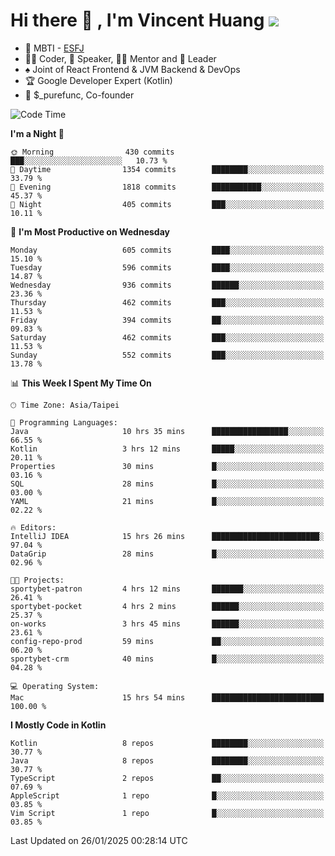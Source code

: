 # Hi there 👋 , I'm Vincent Huang ![](https://komarev.com/ghpvc/?username=Jian-Min-Huang)
- 👀 MBTI - [ESFJ](https://www.16personalities.com/esfj-personality)
- 👨‍💻 Coder, 🎤 Speaker, 👨‍🏫 Mentor and 🚀 Leader
- ♠️ Joint of React Frontend & JVM Backend & DevOps
- 🏆 Google Developer Expert (Kotlin)
- 💼 $_purefunc, Co-founder

<!--START_SECTION:waka-->
![Code Time](http://img.shields.io/badge/Code%20Time-4%2C881%20hrs%2042%20mins-blue)

**I'm a Night 🦉** 

```text
🌞 Morning                430 commits         ███░░░░░░░░░░░░░░░░░░░░░░   10.73 % 
🌆 Daytime                1354 commits        ████████░░░░░░░░░░░░░░░░░   33.79 % 
🌃 Evening                1818 commits        ███████████░░░░░░░░░░░░░░   45.37 % 
🌙 Night                  405 commits         ███░░░░░░░░░░░░░░░░░░░░░░   10.11 % 
```
📅 **I'm Most Productive on Wednesday** 

```text
Monday                   605 commits         ████░░░░░░░░░░░░░░░░░░░░░   15.10 % 
Tuesday                  596 commits         ████░░░░░░░░░░░░░░░░░░░░░   14.87 % 
Wednesday                936 commits         ██████░░░░░░░░░░░░░░░░░░░   23.36 % 
Thursday                 462 commits         ███░░░░░░░░░░░░░░░░░░░░░░   11.53 % 
Friday                   394 commits         ██░░░░░░░░░░░░░░░░░░░░░░░   09.83 % 
Saturday                 462 commits         ███░░░░░░░░░░░░░░░░░░░░░░   11.53 % 
Sunday                   552 commits         ███░░░░░░░░░░░░░░░░░░░░░░   13.78 % 
```


📊 **This Week I Spent My Time On** 

```text
🕑︎ Time Zone: Asia/Taipei

💬 Programming Languages: 
Java                     10 hrs 35 mins      █████████████████░░░░░░░░   66.55 % 
Kotlin                   3 hrs 12 mins       █████░░░░░░░░░░░░░░░░░░░░   20.11 % 
Properties               30 mins             █░░░░░░░░░░░░░░░░░░░░░░░░   03.16 % 
SQL                      28 mins             █░░░░░░░░░░░░░░░░░░░░░░░░   03.00 % 
YAML                     21 mins             █░░░░░░░░░░░░░░░░░░░░░░░░   02.22 % 

🔥 Editors: 
IntelliJ IDEA            15 hrs 26 mins      ████████████████████████░   97.04 % 
DataGrip                 28 mins             █░░░░░░░░░░░░░░░░░░░░░░░░   02.96 % 

🐱‍💻 Projects: 
sportybet-patron         4 hrs 12 mins       ███████░░░░░░░░░░░░░░░░░░   26.41 % 
sportybet-pocket         4 hrs 2 mins        ██████░░░░░░░░░░░░░░░░░░░   25.37 % 
on-works                 3 hrs 45 mins       ██████░░░░░░░░░░░░░░░░░░░   23.61 % 
config-repo-prod         59 mins             ██░░░░░░░░░░░░░░░░░░░░░░░   06.20 % 
sportybet-crm            40 mins             █░░░░░░░░░░░░░░░░░░░░░░░░   04.28 % 

💻 Operating System: 
Mac                      15 hrs 54 mins      █████████████████████████   100.00 % 
```

**I Mostly Code in Kotlin** 

```text
Kotlin                   8 repos             ████████░░░░░░░░░░░░░░░░░   30.77 % 
Java                     8 repos             ████████░░░░░░░░░░░░░░░░░   30.77 % 
TypeScript               2 repos             ██░░░░░░░░░░░░░░░░░░░░░░░   07.69 % 
AppleScript              1 repo              █░░░░░░░░░░░░░░░░░░░░░░░░   03.85 % 
Vim Script               1 repo              █░░░░░░░░░░░░░░░░░░░░░░░░   03.85 % 
```




 Last Updated on 26/01/2025 00:28:14 UTC
<!--END_SECTION:waka-->
